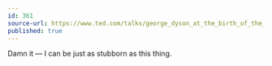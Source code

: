 ```yaml
---
id: 361
source-url: https://www.ted.com/talks/george_dyson_at_the_birth_of_the_computer?language=en#t-536080
published: true
---
```

Damn it — I can be just as stubborn as this thing.
